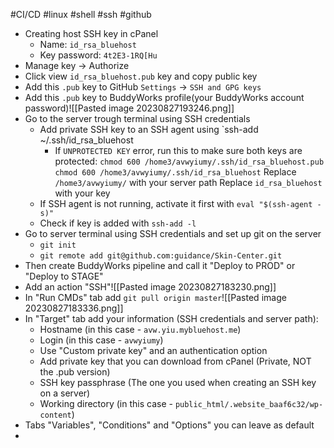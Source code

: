 #CI/CD #linux #shell #ssh #github 
- Creating host SSH key in cPanel
	- Name: `id_rsa_bluehost` 
	- Key password: `4t2E3-1RQ[Hu`
- Manage key → Authorize
- Click view `id_rsa_bluehost.pub` key and copy public key
- Add this `.pub` key to GitHub `Settings` -> `SSH and GPG keys`
- Add this `.pub` key to BuddyWorks profile(your BuddyWorks account password)![[Pasted image 20230827193246.png]]
- Go to the server trough terminal using SSH credentials
	- Add private SSH key to an SSH agent using `ssh-add ~/.ssh/id_rsa_bluehost
		- If `UNPROTECTED KEY` error, run this to make sure both keys are protected:
		  `chmod 600 /home3/avwyiumy/.ssh/id_rsa_bluehost.pub`
		  `chmod 600 /home3/avwyiumy/.ssh/id_rsa_bluehost`
		  Replace `/home3/avwyiumy/` with your server path
		  Replace `id_rsa_bluehost` with your key
	- If SSH agent is not running, activate it first with `eval "$(ssh-agent -s)"`
	- Check if key is added with `ssh-add -l`
- Go to server terminal using SSH credentials and set up git on the server
	- `git init`
	- `git remote add git@github.com:guidance/Skin-Center.git`
- Then create BuddyWorks pipeline and call it "Deploy to PROD" or "Deploy to STAGE"
- Add an action "SSH"![[Pasted image 20230827183230.png]]
- In "Run CMDs" tab add `git pull origin master`![[Pasted image 20230827183336.png]]
- In "Target" tab add your information (SSH credentials and server path):
	- Hostname (in this case - `avw.yiu.mybluehost.me`)
	- Login (in this case - `avwyiumy`)
	- Use "Custom private key" and an authentication option
	- Add private key that you can download from cPanel (Private, NOT the .pub version)
	- SSH key passphrase (The one you used when creating an SSH key on a server)
	- Working directory (in this case - `public_html/.website_baaf6c32/wp-content`)
- Tabs "Variables", "Conditions" and "Options" you can leave as default
- 